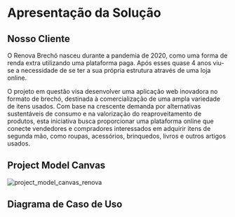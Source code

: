 # Apresentação da Solução

## Nosso Cliente

O Renova Brechó nasceu durante a pandemia de 2020, como uma forma de renda extra utilizando uma plataforma paga. Após esses quase 4 anos viu-se a necessidade de se ter a sua própria estrutura através de uma loja online.

O projeto em questão visa desenvolver uma aplicação web inovadora no formato de brechó, destinada à comercialização de uma ampla variedade de itens usados. Com base na crescente demanda por alternativas sustentáveis ​​de consumo e na valorização do reaproveitamento de produtos, esta iniciativa busca proporcionar uma plataforma online que conecte vendedores e compradores interessados em adquirir itens de segunda mão, como roupas, acessórios, brinquedos, livros e outros artigos usados.

## Project Model Canvas

![project_model_canvas_renova](https://github.com/ICEI-PUC-Minas-PMV-ADS/pmv-ads-2024-1-e5-proj-empext-t1-pmv-ads-2024-1-e3-proj-brecho/assets/103227546/1333e8f6-a4a0-4916-88af-56315f606d6d)

## Diagrama de Caso de Uso




